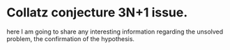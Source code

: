 # Collatz conjecture 3N+1 issue.
here I am going to share any interesting information regarding the unsolved problem, the confirmation of the hypothesis.
